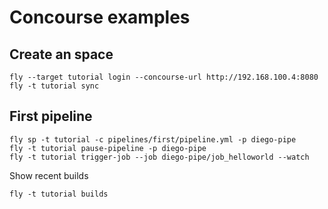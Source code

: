 # Concourse examples

## Create an space

```
fly --target tutorial login --concourse-url http://192.168.100.4:8080
fly -t tutorial sync
```

## First pipeline

```
fly sp -t tutorial -c pipelines/first/pipeline.yml -p diego-pipe
fly -t tutorial pause-pipeline -p diego-pipe
fly -t tutorial trigger-job --job diego-pipe/job_helloworld --watch
```

Show recent builds
```
fly -t tutorial builds
```


